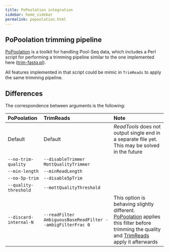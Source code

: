 ```yaml
---
title: PoPoolation integration
sidebar: home_sidebar
permalink: popoolation.html
---
```


## PoPoolation trimming pipeline

[PoPoolation]({{site.data.software.popoolation}}) is a toolkit for handling Pool-Seq data, which includes a Perl script for performing a trimming pipeline similar to the one implemented here ([trim-fastq.pl](https://sourceforge.net/p/popoolation/code/HEAD/tree/trunk/basic-pipeline/trim-fastq.pl)).

All features implemented in that script could be mimic in `TrimReads` to apply the same trimming pipeline.

## Differences

The correspondence between arguments is the following:

| PoPoolation            | TrimReads                                                  | Note |
| :--------------------  | :--------------------------------------------------------- | :--- |
| Default                | Default                                                    | _ReadTools_ does not output single end in a separate file yet. This may be solved in the future |
| `--no-trim-quality`    | `--disableTrimmer MottQualityTrimmer`                      | |
| `--min-length`         | `--minReadLength`                                          | |
| `--no-5p-trim`         | `--disable5pTrim`                                          | |
| `--quality-threshold`    | `--mottQualityThreshold`                                   | |
| `--discard-internal-N` | `--readFilter AmbiguousBaseReadFilter --ambigFilterFrac 0` | This option is behaving slightly different. [PoPoolation] applies this filter before trimming the quality and [TrimReads](TrimReads.html) apply it afterwards |


[PoPoolation]: {{site.data.software.popoolation}}
